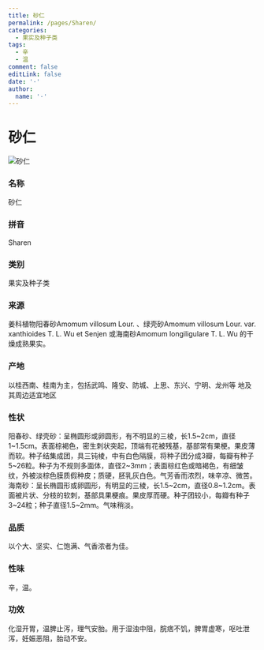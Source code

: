 ```yaml
---
title: 砂仁
permalink: /pages/Sharen/
categories: 
  - 果实及种子类
tags: 
  - 辛
  - 温
comment: false
editLink: false
date: '·'
author: 
  name: '·'
---
```

# 砂仁

![砂仁](https://image.zhongyibaike.com/image/%E7%A0%82%E4%BB%81/%E7%A0%82%E4%BB%81.jpg)

<!-- more -->
### 名称
砂仁

### 拼音
Sharen

### 类别
果实及种子类

### 来源
姜科植物阳春砂Amomum villosum Lour. 、绿壳砂Amomum villosum Lour. var. xanthioides T. L. Wu et Senjen 或海南砂Amomum longiligulare T. L. Wu 的干燥成熟果实。

### 产地
以桂西南、桂南为主，包括武鸣、隆安、防城、上思、东兴、宁明、龙州等
地及其周边适宜地区

### 性状
阳春砂、绿壳砂：呈椭圆形或卵圆形，有不明显的三棱，长1.5~2cm，直径1~1.5cm。表面棕褐色，密生刺状突起，顶端有花被残基，基部常有果梗。果皮薄而软。种子结集成团，具三钝棱，中有白色隔膜，将种子团分成3瓣，每瓣有种子5~26粒。种子为不规则多面体，直径2~3mm；表面棕红色或暗褐色，有细皱纹，外被淡棕色膜质假种皮；质硬，胚乳灰白色。气芳香而浓烈，味辛凉、微苦。
海南砂：呈长椭圆形或卵圆形，有明显的三棱，长1.5~2cm，直径0.8~1.2cm。表面被片状、分枝的软刺，基部具果梗痕。果皮厚而硬。种子团较小，每瓣有种子3~24粒；种子直径1.5~2mm。气味稍淡。

### 品质
以个大、坚实、仁饱满、气香浓者为佳。

### 性味
辛，温。

### 功效
化湿开胃，温脾止泻，理气安胎。用于湿浊中阻，脘痞不饥，脾胃虚寒，呕吐泄泻，妊娠恶阻，胎动不安。
